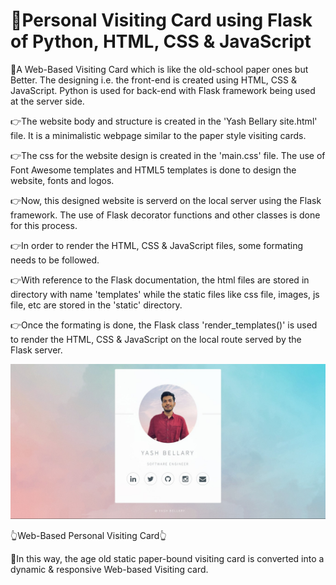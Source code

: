 # 🎴Personal Visiting Card using Flask of Python, HTML, CSS & JavaScript

🌟A Web-Based Visiting Card which is like the old-school paper ones but Better. The designing i.e. the front-end is created using HTML, CSS & JavaScript. 
Python is used for back-end with Flask framework being used at the server side.

👉The website body and structure is created in the 'Yash Bellary site.html' file. It is a minimalistic webpage similar to the paper style visiting cards.

👉The css for the website design is created in the 'main.css' file. The use of Font Awesome templates and HTML5 templates is done to design the website, fonts and logos.

👉Now, this designed website is serverd on the local server using the Flask framework. The use of Flask decorator functions and other classes is done for this process.

👉In order to render the HTML, CSS & JavaScript files, some formating needs to be followed.

👉With reference to the Flask documentation, the html files are stored in directory with name 'templates' while the static files like css file, images, js file, etc are
stored in the 'static' directory. 

👉Once the formating is done, the Flask class 'render_templates()' is used to render the HTML, CSS & JavaScript on the local route served by the Flask server.

![Web-Based Personal Visiting Card](https://github.com/bellaryyash23/PersonalCard_Flask/blob/master/sample.jpg?raw=true)

👆Web-Based Personal Visiting Card👆

🌟In this way, the age old static paper-bound visiting card is converted into a dynamic & responsive Web-based Visiting card.
